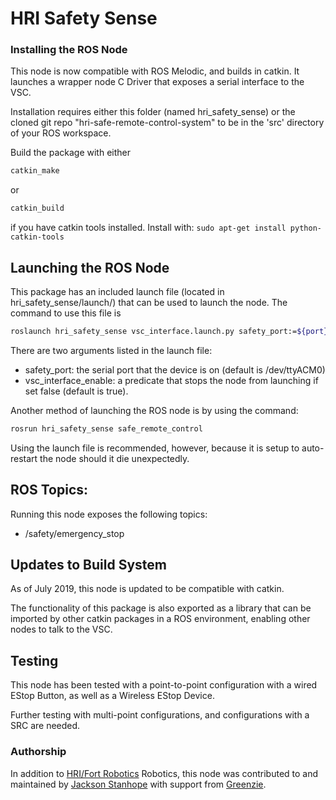 # HRI Safety Sense

### Installing the ROS Node
This node is now compatible with ROS Melodic, and builds in catkin. It launches a wrapper node C Driver that
exposes a serial interface to the VSC.

Installation requires either this folder (named hri_safety_sense) or the cloned git repo "hri-safe-remote-control-system"
to be in the 'src' directory of your ROS workspace.

Build the package with either

```bash
catkin_make
```
or
```bash
catkin_build
```
if you have catkin tools installed. Install with: `sudo apt-get install python-catkin-tools`

## Launching the ROS Node
This package has an included launch file (located in hri_safety_sense/launch/) that can be used to launch
the node. The command to use this file is
```bash
roslaunch hri_safety_sense vsc_interface.launch.py safety_port:=${port} vsc_interface_enable:=${yN}
```

There are two arguments listed in the launch file:
* safety_port: the serial port that the device is on (default is /dev/ttyACM0)
* vsc_interface_enable: a predicate that stops the node from launching if set false (default is true).

Another method of launching the ROS node is by using the command:
```bash
rosrun hri_safety_sense safe_remote_control
```
Using the launch file is recommended, however, because it is setup to auto-restart the node should it die
unexpectedly.

## ROS Topics:
Running this node exposes the following topics:
* /safety/emergency_stop

## Updates to Build System

As of July 2019, this node is updated to be compatible with catkin.

The functionality of this package is also
exported as a library that can be imported by other catkin packages in a ROS environment, enabling other nodes
to talk to the VSC.

## Testing
This node has been tested with a point-to-point configuration with a wired EStop Button, as well as a Wireless EStop Device.

Further testing with multi-point configurations, and configurations with a SRC are needed.

### Authorship

In addition to [HRI/Fort Robotics](https://hriwiki.atlassian.net/wiki/spaces/DOC/overview) Robotics, this node was contributed to and maintained by [Jackson Stanhope](js@greenzie.co) with support from [Greenzie](https://www.greenzie.com).


